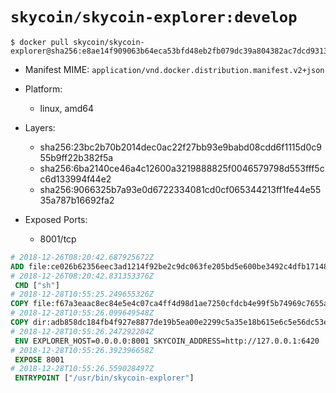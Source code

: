 # `skycoin/skycoin-explorer:develop`

```console
$ docker pull skycoin/skycoin-explorer@sha256:e8ae14f909063b64eca53bfd48eb2fb079dc39a804382ac7dcd93134ec0fbc9b
```

- Manifest MIME: `application/vnd.docker.distribution.manifest.v2+json`

- Platform: 
	- linux, amd64

- Layers:
	- sha256:23bc2b70b2014dec0ac22f27bb93e9babd08cdd6f1115d0c955b9ff22b382f5a
	- sha256:6ba2140ce46a4c12600a3219888825f0046579798d553fff5cc6d133994f44e2
	- sha256:9066325b7a93e0d6722334081cd0cf065344213ff1fe44e5535a787b16692fa2

- Exposed Ports:
	- 8001/tcp

```dockerfile
# 2018-12-26T08:20:42.687925672Z
ADD file:ce026b62356eec3ad1214f92be2c9dc063fe205bd5e600be3492c4dfb17148bd in / 
# 2018-12-26T08:20:42.831353376Z
 CMD ["sh"]
# 2018-12-28T10:55:25.249655326Z
COPY file:f67a3eaac8ec84e5e4c07ca4ff4d98d1ae7250cfdcb4e99f5b74969c7655a9ff in /usr/bin/ 
# 2018-12-28T10:55:26.099649548Z
COPY dir:adb858dc184fb4f927e8877de19b5ea00e2299c5a35e18b615e6c5e56dc53e04 in ./dist 
# 2018-12-28T10:55:26.247292204Z
 ENV EXPLORER_HOST=0.0.0.0:8001 SKYCOIN_ADDRESS=http://127.0.0.1:6420
# 2018-12-28T10:55:26.392396658Z
 EXPOSE 8001
# 2018-12-28T10:55:26.559028497Z
 ENTRYPOINT ["/usr/bin/skycoin-explorer"]
```

